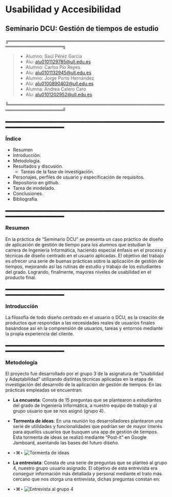 # Usabilidad y Accesibilidad
## Seminario DCU: Gestión de tiempos de estudio 

╔═══════════════════════════════════════════════════════════════════╗

> - Alumno: Saúl Pérez García
> - Alu: [alu0101129785@ull.edu.es](alu0101129785@ull.edu.es)
> - Alumno: Carlos Pío Reyes
> - Alu: [alu0101132945@ull.edu.es](alu0101132945@ull.edu.es)
> - Alumno: Jorge Porto Hernández
> - Alu: [alu0100890402@ull.edu.es](alu0100890402@ull.edu.es)
> - Alumna: Andrea Calero Caro
> - Alu: [alu0101202952@ull.edu.es](alu0101202952@ull.edu.es)

╚═══════════════════════════════════════════════════════════════════╝


▂▂▂▂▂▂▂▂▂▂▂▂▂▂▂▂▂▂▂▂▂▂▂▂▂▂▂▂▂▂▂▂▂▂▂▂▂▂▂▂▂▂▂▂▂▂▂▂▂▂▂▂▂▂▂▂▂▂▂▂▂▂▂


### Índice

- Resumen	
- Introducción.	
- Metodología.	
- Resultados y discusión.
  - Tareas de la fase de investigación.	
- Personajes, perfiles de usuario y especificación de requisitos.	
- Repositorio en github.	
- Tarea de modelado.	
- Conclusiones.	
- Bibliografía.	


▂▂▂▂▂▂▂▂▂▂▂▂▂▂▂▂▂▂▂▂▂▂▂▂▂▂▂▂▂▂▂▂▂▂▂▂▂▂▂▂▂▂▂▂▂▂▂▂▂▂▂▂▂▂▂▂▂▂▂▂▂▂▂


### Resumen


En la práctica de “Seminario DCU” se presenta un caso práctico de diseño de aplicación de gestión de tiempo para los alumnos que estudian la carrera de Ingeniería Informática, haciendo especial énfasis en el proceso y técnicas de diseño centrado en el usuario aplicadas. El objetivo del trabajo es ofrecer una serie de buenas prácticas sobre la aplicación de gestión de tiempos, mejorando así las rutinas de estudio y trabajo de los estudiantes del grado. Logrando, finalmente, mayores niveles de usabilidad en el producto final.


▂▂▂▂▂▂▂▂▂▂▂▂▂▂▂▂▂▂▂▂▂▂▂▂▂▂▂▂▂▂▂▂▂▂▂▂▂▂▂▂▂▂▂▂▂▂▂▂▂▂▂▂▂▂▂▂▂▂▂▂▂▂▂


### Introducción

La filosofía de todo diseño centrado en el usuario o DCU, es la creación de productos que respondan a las necesidades reales de usuarios finales basándose así en la comprensión de usuarios, tareas y entornos mediante la propia experiencia del cliente. 



▂▂▂▂▂▂▂▂▂▂▂▂▂▂▂▂▂▂▂▂▂▂▂▂▂▂▂▂▂▂▂▂▂▂▂▂▂▂▂▂▂▂▂▂▂▂▂▂▂▂▂▂▂▂▂▂▂▂▂▂▂▂▂


### Metodología

El proyecto fue desarrollado por el grupo 3 de la asignatura de “Usabilidad y Adaptabilidad” utilizando distintas técnicas aplicadas en la etapa de investigación del desarrollo de la aplicación de gestión de tiempos. En las prácticas empleadas se encuentran:

- **La encuesta**: Consta de 15 preguntas que se plantearon a estudiantes del grado de Ingeniería Informática, a nuestro equipo de trabajo y al grupo usuario que se nos asignó (grupo 4).

- **Tormenta de ideas**: En una reunión los desarrolladores plantearon una serie de utilidades y funcionalidades que podrían ser de mayor interés para aquellos usuarios que busquen una app de gestión de tiempos. Esta tormenta de ideas se realizó mediante “Post-it” en Google Jamboard, asentando las bases del futuro diseño.
* ⋆⌘⋆ ![Tormenta de ideas](https://drive.google.com/file/d/1S_scHH9TZLazUT4JUVa6iL5kj65ngy4t/view)

- **La entrevista**: Consta de una serie de preguntas que se planteó al grupo 4, nuestro grupo usuario asignado. El objetivo de esta entrevista era conseguir información más detallada y personal mediante el trato más cercano que nos otorga una entrevista, dichas preguntas constan en:

* ⋆⌘⋆ ![Entrevista al grupo 4](https://drive.google.com/file/d/1BDqCBbbvgyKDMrS5Hr5WdOky66GlRYYI/view)


